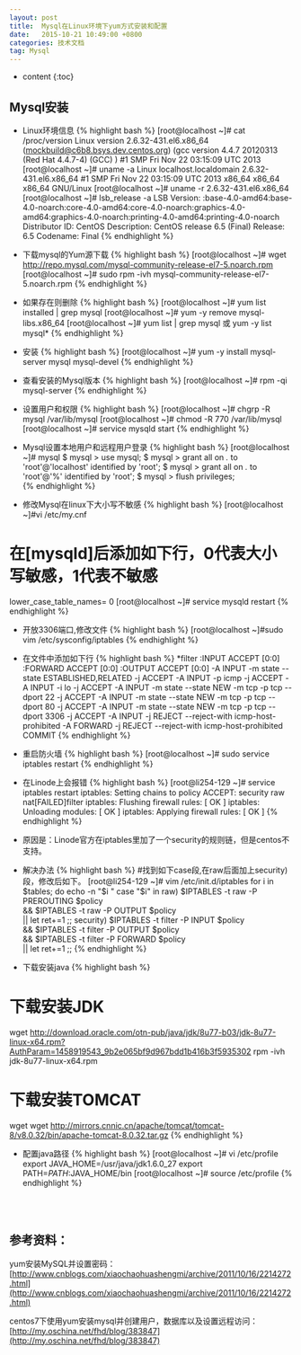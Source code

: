 ```yaml
---
layout: post
title:  Mysql在Linux环境下yum方式安装和配置
date:   2015-10-21 10:49:00 +0800
categories: 技术文档
tag: Mysql
---
```


* content
{:toc}


Mysql安装
------------------------------

+ Linux环境信息
{% highlight bash %}
[root@localhost ~]# cat /proc/version 
Linux version 2.6.32-431.el6.x86_64 (mockbuild@c6b8.bsys.dev.centos.org) (gcc version 4.4.7 20120313 (Red Hat 4.4.7-4) (GCC) ) #1 SMP Fri Nov 22 03:15:09 UTC 2013
[root@localhost ~]# uname -a
Linux localhost.localdomain 2.6.32-431.el6.x86_64 #1 SMP Fri Nov 22 03:15:09 UTC 2013 x86_64 x86_64 x86_64 GNU/Linux
[root@localhost ~]# uname -r
2.6.32-431.el6.x86_64
[root@localhost ~]# lsb_release -a
LSB Version:	:base-4.0-amd64:base-4.0-noarch:core-4.0-amd64:core-4.0-noarch:graphics-4.0-amd64:graphics-4.0-noarch:printing-4.0-amd64:printing-4.0-noarch
Distributor ID:	CentOS
Description:	CentOS release 6.5 (Final)
Release:	6.5
Codename:	Final
{% endhighlight %}

+ 下载mysql的Yum源下载
{% highlight bash %}
[root@localhost ~]# wget http://repo.mysql.com/mysql-community-release-el7-5.noarch.rpm
[root@localhost ~]# sudo rpm -ivh mysql-community-release-el7-5.noarch.rpm
{% endhighlight %}

+ 如果存在则删除
{% highlight bash %}
[root@localhost ~]# yum list installed | grep mysql
[root@localhost ~]# yum -y remove mysql-libs.x86_64
[root@localhost ~]# yum list | grep mysql 或 yum -y list mysql*
{% endhighlight %}

+ 安装
{% highlight bash %}
[root@localhost ~]# yum -y install mysql-server mysql mysql-devel 
{% endhighlight %}

+ 查看安装的Mysql版本
{% highlight bash %}
[root@localhost ~]# rpm -qi mysql-server
{% endhighlight %}

+ 设置用户和权限
{% highlight bash %}
[root@localhost ~]# chgrp -R mysql /var/lib/mysql
[root@localhost ~]# chmod -R 770 /var/lib/mysql
[root@localhost ~]# service mysqld start 
{% endhighlight %}

+ Mysql设置本地用户和远程用户登录
{% highlight bash %}
[root@localhost ~]# mysql
$ mysql > use mysql;
$ mysql > grant all on *.* to 'root'@'localhost' identified by 'root';
$ mysql > grant all on *.* to 'root'@'%' identified by 'root';
$ mysql > flush privileges;    
{% endhighlight %}

+ 修改Mysql在linux下大小写不敏感
{% highlight bash %}
[root@localhost ~]#vi /etc/my.cnf
# 在[mysqld]后添加如下行，0代表大小写敏感，1代表不敏感
lower_case_table_names= 0
[root@localhost ~]# service mysqld restart 
{% endhighlight %}

+ 开放3306端口,修改文件
{% highlight bash %}
[root@localhost ~]#sudo vim /etc/sysconfig/iptables
{% endhighlight %}

+ 在文件中添加如下行
{% highlight bash %}
*filter
:INPUT ACCEPT [0:0]
:FORWARD ACCEPT [0:0]
:OUTPUT ACCEPT [0:0]
-A INPUT -m state --state ESTABLISHED,RELATED -j ACCEPT
-A INPUT -p icmp -j ACCEPT
-A INPUT -i lo -j ACCEPT
-A INPUT -m state --state NEW -m tcp -p tcp --dport 22 -j ACCEPT
-A INPUT -m state --state NEW -m tcp -p tcp --dport 80 -j ACCEPT
-A INPUT -m state --state NEW -m tcp -p tcp --dport 3306 -j ACCEPT
-A INPUT -j REJECT --reject-with icmp-host-prohibited
-A FORWARD -j REJECT --reject-with icmp-host-prohibited
COMMIT
{% endhighlight %}

+ 重启防火墙
{% highlight bash %}
[root@localhost ~]# sudo service iptables restart
{% endhighlight %}

+ 在Linode上会报错
{% highlight bash %}
[root@li254-129 ~]# service iptables restart
iptables: Setting chains to policy ACCEPT: security raw nat[FAILED]filter 
iptables: Flushing firewall rules:                         [  OK  ]
iptables: Unloading modules:                               [  OK  ]
iptables: Applying firewall rules:                         [  OK  ]
{% endhighlight %}

+ 原因是：Linode官方在iptables里加了一个security的规则链，但是centos不支持。

+ 解决办法
{% highlight bash %}
#找到如下case段,在raw后面加上security)段，修改后如下。
[root@li254-129 ~]# vim /etc/init.d/iptables 
for i in $tables; do
 echo -n "$i "
 case "$i" in
 raw)
 $IPTABLES -t raw -P PREROUTING $policy \
 && $IPTABLES -t raw -P OUTPUT $policy \
 || let ret+=1
 ;;
security)
 $IPTABLES -t filter -P INPUT $policy \
 && $IPTABLES -t filter -P OUTPUT $policy \
 && $IPTABLES -t filter -P FORWARD $policy \
 || let ret+=1
 ;;
{% endhighlight %}

+ 下载安装java
{% highlight bash %}
# 下载安装JDK
wget http://download.oracle.com/otn-pub/java/jdk/8u77-b03/jdk-8u77-linux-x64.rpm?AuthParam=1458919543_9b2e065bf9d967bdd1b416b3f5935302
rpm -ivh jdk-8u77-linux-x64.rpm
# 下载安装TOMCAT
wget  wget http://mirrors.cnnic.cn/apache/tomcat/tomcat-8/v8.0.32/bin/apache-tomcat-8.0.32.tar.gz
{% endhighlight %}

+ 配置java路径
{% highlight bash %}
[root@localhost ~]# vi /etc/profile
export JAVA_HOME=/usr/java/jdk1.6.0_27
export PATH=$PATH:$JAVA_HOME/bin
[root@localhost ~]# source /etc/profile
{% endhighlight %}


<br />
<br />

参考资料：
-------------------------------------
yum安装MySQL并设置密码：[http://www.cnblogs.com/xiaochaohuashengmi/archive/2011/10/16/2214272.html](http://www.cnblogs.com/xiaochaohuashengmi/archive/2011/10/16/2214272.html)

centos7下使用yum安装mysql并创建用户，数据库以及设置远程访问：[http://my.oschina.net/fhd/blog/383847](http://my.oschina.net/fhd/blog/383847)

<br />
<br />